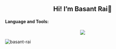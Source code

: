<h2 align="center">
   Hi! I’m Basant Rai👋
</h2>
<div>
   <h4>Language and Tools:</h4>
   <p align="center">
     <a href="https://skillicons.dev">
       <img src="https://skillicons.dev/icons?i=js,ts,nodejs,react,nextjs,express,linux,redis,d3,mongodb,mysql,graphql,tailwind,html,css,azure,aws,postman,figma," />
     </a>
   </p>
</div>

<div>
<p><img src="https://github-readme-stats.vercel.app/api/top-langs?username=basant-rai&show_icons=true&locale=en&layout=compact" alt="basant-rai" /></p>
</div>
<!-- <p>
   <img src="https://github-readme-stats.vercel.app/api?username=basant-rai&show_icons=true&theme=radical" />
</p> -->
<!-- ![Basant's GitHub stats]()
<!-- <p>
   <img src="https://github-readme-stats.vercel.app/api/top-langs/?username=basant-rai" />
</p> -->

<!--  📫 How to reach me: bassuntrai@gmail.com -->
<!--
**basant-rai/basant-rai** is a ✨ _special_ ✨ repository because its `README.md` (this file) appears on your GitHub profile.

Here are some ideas to get you started:

- 🔭 I’m currently working on ...
- 🌱 I’m currently learning ...
- 👯 I’m looking to collaborate on ...
- 🤔 I’m looking for help with ...
- 💬 Ask me about ...

- 😄 Pronouns: ...
- ⚡ Fun fact: ...
-->
